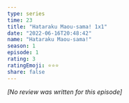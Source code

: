 ```yaml
---
type: series
time: 23
title: "Hataraku Maou-sama! 1x1"
date: "2022-06-16T20:48:42"
name: "Hataraku Maou-sama!"
season: 1
episode: 1
rating: 3
ratingEmoji: ⭐️⭐️⭐️
share: false
---
```


*[No review was written for this episode]*
